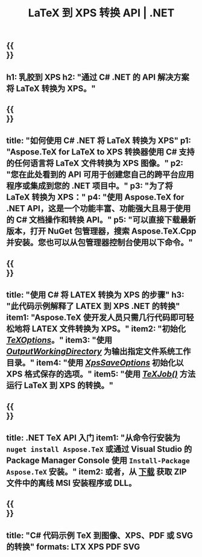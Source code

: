 ﻿---
translation: true
template: /_templates/_conversion-child-net.md
title: LaTeX 到 XPS 转换 API | .NET
description: LaTeX 到 XPS 的转换功能。将此本地 .NET 库集成到您的项目中，或使用跨平台应用程序将 LaTeX 转换为 XPS。
keywords: latex to xps api net，latex2xps 集成 c#
url: /net/conversion/latex-to-xps/
family: tex
platformtag: net
feature: conversion
informat: LATEX
outformat: XPS
otherformats: BMP PNG JPEG TIFF SVG PDF
---

{{<section banner>}}
---
h1: 乳胶到 XPS
h2: "通过 C# .NET 的 API 解决方案将 LaTeX 转换为 XPS。"
---

{{<section overview>}}
---
title: "如何使用 C# .NET 将 LaTeX 转换为 XPS"
p1: "Aspose.TeX for LaTeX to XPS 转换器使用 C# 支持的任何语言将 LaTeX 文件转换为 XPS 图像。"
p2: "您在此处看到的 API 可用于创建您自己的跨平台应用程序或集成到您的 .NET 项目中。"
p3: "为了将 LaTeX 转换为 XPS："
p4: "使用 Aspose.TeX for .NET API，这是一个功能丰富、功能强大且易于使用的 C# 文档操作和转换 API。"
p5: "可以直接下载最新版本，打开 NuGet 包管理器，搜索 Aspose.TeX.Cpp 并安装。您也可以从包管理器控制台使用以下命令。"
---

{{<section feature1>}}
---
title: "使用 C# 将 LATEX 转换为 XPS 的步骤"
h3: "此代码示例解释了 LATEX 到 XPS .NET 的转换"
item1: "Aspose.TeX 使开发人员只需几行代码即可轻松地将 LATEX 文件转换为 XPS。"
item2: "初始化 [*TeXOptions*](https://reference.aspose.com/tex/net/aspose.tex/texoptions/)。"
item3: "使用 [*OutputWorkingDirectory*](https://reference.aspose.com/tex/net/aspose.tex/texoptions/outputworkingdirectory/) 为输出指定文件系统工作目录。"
item4: "使用 [*XpsSaveOptions*](https://reference.aspose.com/tex/net/aspose.tex.presentation.image/xpssaveoptions/) 初始化以 XPS 格式保存的选项。"
item5: "使用 [*TeXJob()*](https://reference.aspose.com/tex/net/aspose.tex/texjob/) 方法运行 LaTeX 到 XPS 的转换。"
---

{{<section feature2>}}
---
title: .NET TeX API 入门
item1: "从命令行安装为 ```nuget install Aspose.TeX``` 或通过 Visual Studio 的 Package Manager Console 使用 ```Install-Package Aspose.TeX``` 安装。"
item2: 或者，从 [下载](https://downloads.aspose.com/tex/net) 获取 ZIP 文件中的离线 MSI 安装程序或 DLL。
---

{{<section widget>}}
---
title: "C# 代码示例 TeX 到图像、XPS、PDF 或 SVG 的转换"
formats: LTX XPS PDF SVG
---